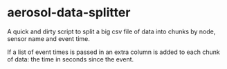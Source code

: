 # aerosol-data-splitter
A quick and dirty script to split a big csv file of data into chunks by node, sensor name and event time.

If a list of event times is passed in an extra column is added to each chunk of data: the time in seconds since the event.
